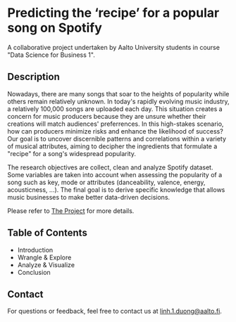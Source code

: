 # Predicting the ‘recipe’ for a popular song on Spotify
A collaborative project undertaken by Aalto University students in course "Data Science for Business 1".

## Description
Nowadays, there are many songs that soar to the heights of popularity while others remain relatively unknown. In today's rapidly evolving music industry, a relatively 100,000 songs are uploaded each day. This situation creates a concern for music producers because they are unsure whether their creations will match audiences' preferrences. In this high-stakes scenario, how can producers minimize risks and enhance the likelihood of success? Our goal is to uncover discernible patterns and correlations within a variety of musical attributes, aiming to decipher the ingredients that formulate a "recipe" for a song's widespread popularity.

The research objectives are collect, clean and analyze Spotify dataset. Some variables are taken into account when assessing the popularity of a song such as key, mode or attributes (danceability, valence, energy, acousticness, ...). The final goal is to derive specific knowledge that allows music businesses to make better data-driven decisions.

Please refer to [The Project](https://github.com/klinhduong/spotify/blob/main/Spotify_streams_2023.ipynb) for more details.

## Table of Contents
- Introduction
- Wrangle & Explore
- Analyze & Visualize
- Conclusion
## Contact
For questions or feedback, feel free to contact us at linh.1.duong@aalto.fi.


